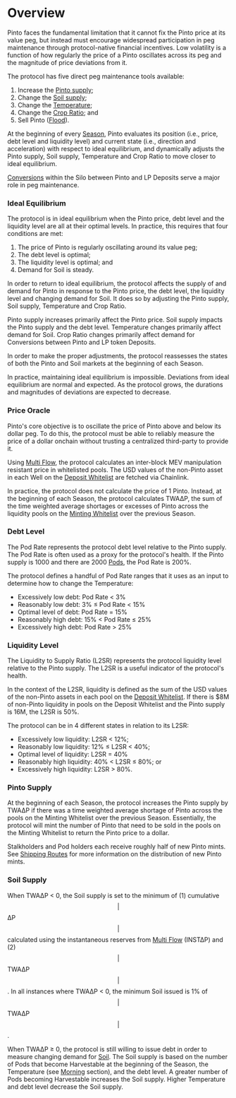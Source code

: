# Overview

Pinto faces the fundamental limitation that it cannot fix the Pinto price at its value peg, but instead must encourage widespread participation in peg maintenance through protocol-native financial incentives. Low volatility is a function of how regularly the price of a Pinto oscillates across its peg and the magnitude of price deviations from it.

The protocol has five direct peg maintenance tools available:

1. Increase the [Pinto supply](overview.md#bean-supply);
2. Change the [Soil supply](overview.md#soil-supply);
3. Change the [Temperature](temperature.md);
4. Change the [Crop Ratio](crop-ratio.md); and
5. Sell Pinto ([Flood](flood.md)).

At the beginning of every [Season](https://docs.bean.money/almanac/farm/sun), Pinto evaluates its position (i.e., price, debt level and liquidity level) and current state (i.e., direction and acceleration) with respect to ideal equilibrium, and dynamically adjusts the Pinto supply, Soil supply, Temperature and Crop Ratio to move closer to ideal equilibrium.

[Conversions](convert.md) within the Silo between Pinto and LP Deposits serve a major role in peg maintenance.

### **Ideal Equilibrium** <a href="#ideal-equilibrium" id="ideal-equilibrium"></a>

The protocol is in ideal equilibrium when the Pinto price, debt level and the liquidity level are all at their optimal levels. In practice, this requires that four conditions are met:

1. The price of Pinto is regularly oscillating around its value peg;
2. The debt level is optimal;
3. The liquidity level is optimal; and
4. Demand for Soil is steady.

In order to return to ideal equilibrium, the protocol affects the supply of and demand for Pinto in response to the Pinto price, the debt level, the liquidity level and changing demand for Soil. It does so by adjusting the Pinto supply, Soil supply, Temperature and Crop Ratio.

Pinto supply increases primarily affect the Pinto price. Soil supply impacts the Pinto supply and the debt level. Temperature changes primarily affect demand for Soil. Crop Ratio changes primarily affect demand for Conversions between Pinto and LP token Deposits.

In order to make the proper adjustments, the protocol reassesses the states of both the Pinto and Soil markets at the beginning of each Season.

In practice, maintaining ideal equilibrium is impossible. Deviations from ideal equilibrium are normal and expected. As the protocol grows, the durations and magnitudes of deviations are expected to decrease.

### **Price Oracle** <a href="#decentralized-price-oracle" id="decentralized-price-oracle"></a>

Pinto's core objective is to oscillate the price of Pinto above and below its dollar peg. To do this, the protocol must be able to reliably measure the price of a dollar onchain without trusting a centralized third-party to provide it.

Using [Multi Flow](https://pinto.exchange/multi-flow-pump.pdf), the protocol calculates an inter-block MEV manipulation resistant price in whitelisted pools. The USD values of the non-Pinto asset in each Well on the [Deposit Whitelist](../farm/silo.md#current-deposit-whitelist) are fetched via Chainlink.

In practice, the protocol does not calculate the price of 1 Pinto. Instead, at the beginning of each Season, the protocol calculates TWA∆P, the sum of the time weighted average shortages or excesses of Pinto across the liquidity pools on the [Minting Whitelist](../farm/sun.md#minting-whitelist) over the previous Season.

### **Debt Level** <a href="#debt-level" id="debt-level"></a>

The Pod Rate represents the protocol debt level relative to the Pinto supply. The Pod Rate is often used as a proxy for the protocol's health. If the Pinto supply is 1000 and there are 2000 [Pods](../farm/field.md#pods), the Pod Rate is 200%.

The protocol defines a handful of Pod Rate ranges that it uses as an input to determine how to change the Temperature:

* Excessively low debt: Pod Rate < 3%
* Reasonably low debt: 3% ≤ Pod Rate < 15%
* Optimal level of debt: Pod Rate = 15%
* Reasonably high debt: 15% < Pod Rate ≤ 25%
* Excessively high debt: Pod Rate > 25%

### Liquidity Level <a href="#liquidity-level" id="liquidity-level"></a>

The Liquidity to Supply Ratio (L2SR) represents the protocol liquidity level relative to the Pinto supply. The L2SR is a useful indicator of the protocol's health.

In the context of the L2SR, liquidity is defined as the sum of the USD values of the non-Pinto assets in each pool on the [Deposit Whitelist](../farm/silo.md#deposit-whitelist). If there is $8M of non-Pinto liquidity in pools on the Deposit Whitelist and the Pinto supply is 16M, the L2SR is 50%.

The protocol can be in 4 different states in relation to its L2SR:

* Excessively low liquidity: L2SR < 12%;
* Reasonably low liquidity: 12% ≤ L2SR < 40%;
* Optimal level of liquidity: L2SR = 40%
* Reasonably high liquidity: 40% < L2SR ≤ 80%; or
* Excessively high liquidity: L2SR > 80%.

### **Pinto Supply** <a href="#bean-supply" id="bean-supply"></a>

At the beginning of each Season, the protocol increases the Pinto supply by TWA∆P if there was a time weighted average shortage of Pinto across the pools on the Minting Whitelist over the previous Season. Essentially, the protocol will mint the number of Pinto that need to be sold in the pools on the Minting Whitelist to return the Pinto price to a dollar.

Stalkholders and Pod holders each receive roughly half of new Pinto mints. See [Shipping Routes](../farm/sun.md#shipping-routes) for more information on the distribution of new Pinto mints.

### **Soil Supply** <a href="#soil-supply" id="soil-supply"></a>

When TWA∆P < 0, the Soil supply is set to the minimum of (1) cumulative $$|$$ ∆P $$|$$ calculated using the instantaneous reserves from [Multi Flow](overview.md#decentralized-price-oracle) (INST∆P) and (2) $$|$$ TWA∆P $$|$$. In all instances where TWA∆P < 0, the minimum Soil issued is 1% of $$|$$ TWA∆P $$|$$.

When TWA∆P ≥ 0, the protocol is still willing to issue debt in order to measure changing demand for [Soil](../farm/field.md#soil). The Soil supply is based on the number of Pods that become Harvestable at the beginning of the Season, the Temperature (see [Morning](temperature.md#morning) section), and the debt level. A greater number of Pods becoming Harvestable increases the Soil supply. Higher Temperature and debt level decrease the Soil supply.
